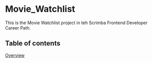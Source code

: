 # Movie_Watchlist

This is the Movie Watchlist project in teh Scrimba Frontend Developer Career Path.

## Table of contents

[Overview](#overview)
